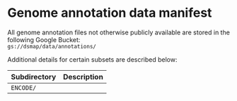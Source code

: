 # Genome annotation data manifest  

All genome annotation files not otherwise publicly available are stored in the following Google Bucket:  
`gs://dsmap/data/annotations/`  

Additional details for certain subsets are described below:  

| Subdirectory | Description |  
| :--- | :--- |  
| `ENCODE/` | | Annotations curated from ENCODE |  
